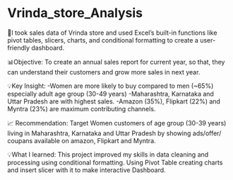# Vrinda_store_Analysis
🎯I took sales data of Vrinda store and used Excel’s built-in functions like pivot tables, slicers, charts, and conditional formatting to create a user-friendly dashboard.

📊Objective:
To create an annual sales report for current year, so that, they can understand their customers and grow more sales in next year.

💡Key Insight:
-Women are more likely to buy compared to men (~65%) especially adult age group (30-49 years)
-Maharashtra, Karnataka and Uttar Pradesh are with highest sales.
-Amazon (35%), Flipkart (22%) and Myntra (23%) are maximum contributing channels.

📈 Recommendation:
Target Women customers of age group (30-39 years) living in Maharashtra, Karnataka and Uttar Pradesh by showing ads/offer/ coupans available on amazon, Flipkart and Myntra.

💡What I learned:
This project improved my skills in data cleaning and processing using conditional formatting. Using Pivot Table creating charts and insert slicer with it to make interactive Dashboard.
